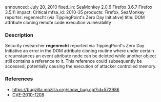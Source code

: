 announced: July 20, 2010
fixed_in: SeaMonkey 2.0.6
          Firefox 3.6.7
          Firefox 3.5.11
impact: Critical
mfsa_id: 2010-35
products: Firefox, SeaMonkey
reporter: regenrecht (via TippingPoint's Zero Day Initiative)
title: DOM attribute cloning remote code execution vulnerability

<h3>Description</h3>

<p>Security researcher <strong>regenrecht</strong> reported via
TippingPoint's Zero Day Initiative an error in the DOM attribute
cloning routine where under certain circumstances an event attribute
node can be deleted while another object still contains a reference to
it.  This reference could subsequently be accessed, potentially
causing the execution of attacker controlled memory.</p>

<h3>References</h3>

<ul>
  <li><a href="https://bugzilla.mozilla.org/show_bug.cgi?id=572986">https://bugzilla.mozilla.org/show_bug.cgi?id=572986</a></li>
  <li><a class="ex-ref" href="http://cve.mitre.org/cgi-bin/cvename.cgi?name=CVE-2010-1208">CVE-2010-1208</a></li>
</ul>




